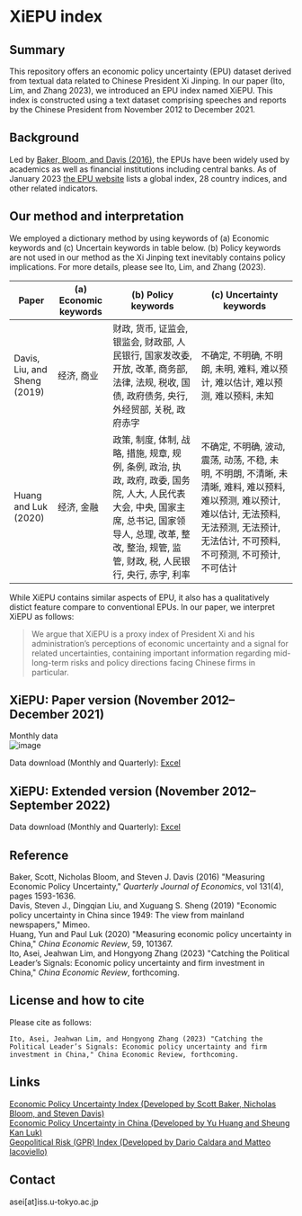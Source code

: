 # XiEPU index
## Summary
This repository offers an economic policy uncertainty (EPU) dataset derived from textual data related to Chinese President Xi Jinping. In our paper (Ito, Lim, and Zhang 2023), we introduced an EPU index named XiEPU. This index is constructed using a text dataset comprising speeches and reports by the Chinese President from November 2012 to December 2021.

## Background
 Led by [Baker, Bloom, and Davis (2016)](https://academic.oup.com/qje/article/131/4/1593/2468873), the EPUs have been widely used by academics as well as financial institutions including central banks. As of January 2023 [the EPU website](https://www.policyuncertainty.com/) lists a global index, 28 country indices, and other related indicators.
 
 
## Our method and interpretation
We employed a dictionary method by using keywords of (a) Economic keywords and (c) Uncertain keywords in table below. (b) Policy keywords are not used in our method as the Xi Jinping text inevitably contains policy implications. For more details, please see Ito, Lim, and Zhang (2023). 


| Paper               | (a) Economic keywords |(b) Policy keywords |(c) Uncertainty keywords |
| -------------       | -------------         |------------- |------------- |
| Davis, Liu, and Sheng (2019)   | 经济, 商业             | 财政, 货币, 证监会, 银监会, 财政部, 人民银行, 国家发改委,  开放, 改革, 商务部, 法律, 法规, 税收, 国债, 政府债务, 央行, 外经贸部, 关税, 政府赤字  | 不确定, 不明确, 不明朗, 未明, 难料, 难以预计, 难以估计, 难以预测, 难以预料, 未知 |
| Huang and Luk (2020)| 经济, 金融             | 政策, 制度, 体制, 战略, 措施, 规章, 规例, 条例, 政治, 执政, 政府, 政委, 国务院, 人大, 人民代表大会, 中央, 国家主席, 总书记, 国家领导人, 总理, 改革, 整改, 整治, 规管, 监管, 财政, 税, 人民银行, 央行, 赤字, 利率 | 不确定, 不明确, 波动, 震荡, 动荡, 不稳, 未明, 不明朗, 不清晰, 未清晰, 难料, 难以预料, 难以预测, 难以预计, 难以估计, 无法预料, 无法预测, 无法预计, 无法估计, 不可预料, 不可预测, 不可预计, 不可估计 |  

While XiEPU contains similar aspects of EPU, it also has a qualitatively distict feature compare to conventional EPUs. In our paper, we interpret XiEPU as follows:
> We argue that XiEPU is a proxy index of President Xi and his administration’s perceptions of economic uncertainty and a signal for related uncertainties, containing important information regarding mid-long-term risks and policy directions facing Chinese firms in particular. 

## XiEPU: Paper version (November 2012–December 2021)
Monthly data  
![image](https://user-images.githubusercontent.com/63130024/211631172-5a4b5b18-0419-4944-8125-c853963b3fff.png)

Data download (Monthly and Quarterly): [Excel](https://github.com/ASEIITO/xiepu/raw/main/XiEPUs_until_Dec_2021.xlsx)

## XiEPU: Extended version (November 2012–September 2022)

Data download (Monthly and Quarterly): [Excel](https://github.com/ASEIITO/xiepu/raw/main/XiEPUs_until_Sep_2022.xlsx)

## Reference  
Baker, Scott, Nicholas Bloom, and Steven J. Davis (2016) "Measuring Economic Policy Uncertainty," *Quarterly Journal of Economics*, vol 131(4), pages 1593-1636.  
Davis, Steven J., Dingqian Liu, and Xuguang S. Sheng (2019) "Economic policy uncertainty in China since 1949: The view from mainland newspapers," Mimeo.  
Huang, Yun and Paul Luk (2020) "Measuring economic policy uncertainty in China," *China Economic Review*, 59, 101367.  
Ito, Asei, Jeahwan Lim, and Hongyong Zhang (2023) "Catching the Political Leader’s Signals: Economic policy uncertainty and firm investment in China," *China Economic Review*, forthcoming.    

## License and how to cite
Please cite as follows:
```
Ito, Asei, Jeahwan Lim, and Hongyong Zhang (2023) "Catching the Political Leader’s Signals: Economic policy uncertainty and firm investment in China," China Economic Review, forthcoming.
```

## Links
[Economic Policy Uncertainty Index (Developed by Scott Baker, Nicholas Bloom, and Steven Davis)](https://www.policyuncertainty.com/)   
[Economic Policy Uncertainty in China (Developed by Yu Huang and Sheung Kan Luk)](https://economicpolicyuncertaintyinchina.weebly.com/)  
[Geopolitical Risk (GPR) Index (Developed by Dario Caldara and Matteo Iacoviello)](https://www.matteoiacoviello.com/gpr.htm)

## Contact
asei[at]iss.u-tokyo.ac.jp
